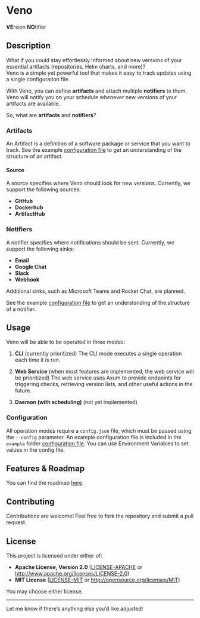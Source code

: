 # Veno

**VE**rsion **NO**tifier

## Description

What if you could stay effortlessly informed about new versions of your essential artifacts (repositories, Helm charts, and more)?  
Veno is a simple yet powerful tool that makes it easy to track updates using a single configuration file.

With Veno, you can define **artifacts** and attach multiple **notifiers** to them.  
Veno will notify you on your schedule whenever new versions of your artifacts are available.

So, what are **artifacts** and **notifiers**?

### Artifacts

An Artifact is a definition of a software package or service that you want to track. See the example [configuration file](examples/config.json) to get an understanding of the structure of an artifact.

#### Source

A source specifies where Veno should look for new versions. Currently, we support the following sources:

- **GitHub**
- **Dockerhub**
- **ArtifactHub**

### Notifiers

A notifier specifies where notifications should be sent. Currently, we support the following sinks:

- **Email**
- **Google Chat**
- **Slack**
- **Webhook**

Additional sinks, such as Microsoft Teams and Rocket Chat, are planned.

See the example [configuration file](examples/config.json) to get an understanding of the structure of a notifier.

## Usage

Veno will be able to be operated in three modes:

1. **CLI** (currently prioritized)
   The CLI mode executes a single operation each time it is run.

2. **Web Service** (when most features are implemented, the web service will be prioritized)
   The web service uses Axum to provide endpoints for triggering checks, retrieving version lists, and other useful actions in the future.

3. **Daemon (with scheduling)** (not yet implemented)

### Configuration

All operation modes require a `config.json` file, which must be passed using the `--config` parameter. An example configuration file is included in the `example` folder [configuration file](examples/config.json).
You can use Environment Variables to set values in the config file.

## Features & Roadmap

You can find the roadmap [here](ROADMAP.md).

## Contributing

Contributions are welcome! Feel free to fork the repository and submit a pull request.

## License

This project is licensed under either of:

- **Apache License, Version 2.0** ([LICENSE-APACHE](./LICENSE-APACHE) or http://www.apache.org/licenses/LICENSE-2.0)
- **MIT License** ([LICENSE-MIT](./LICENSE-MIT) or http://opensource.org/licenses/MIT)

You may choose either license.

---

Let me know if there’s anything else you’d like adjusted!
